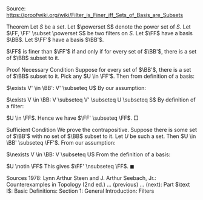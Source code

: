 # 

Source: https://proofwiki.org/wiki/Filter_is_Finer_iff_Sets_of_Basis_are_Subsets



Theorem
Let $S$ be a set.
Let $\powerset S$ denote the power set of $S$.
Let $\FF, \FF' \subset \powerset S$ be two filters on $S$.
Let $\FF$ have a basis $\BB$.
Let $\FF'$ have a basis $\BB'$.

$\FF$ is finer than $\FF'$ if and only if for every set of $\BB'$, there is a set of $\BB$ subset to it.


Proof
Necessary Condition
Suppose for every set of $\BB'$, there is a set of $\BB$ subset to it.
Pick any $U \in \FF'$.
Then from definition of a basis:

$\exists V' \in \BB': V' \subseteq U$
By our assumption:

$\exists V \in \BB: V \subseteq V' \subseteq U \subseteq S$
By definition of a filter:

$U \in \FF$.
Hence we have $\FF' \subseteq \FF$.
$\Box$


Sufficient Condition
We prove the contrapositive.
Suppose there is some set of $\BB'$ with no set of $\BB$ subset to it.
Let $U$ be such a set.
Then $U \in \BB' \subseteq \FF'$.
From our assumption:

$\nexists V \in \BB: V \subseteq U$
From the definition of a basis:

$U \notin \FF$
This gives $\FF' \nsubseteq \FF$.
$\blacksquare$


Sources
1978: Lynn Arthur Steen and J. Arthur Seebach, Jr.: Counterexamples in Topology (2nd ed.) ... (previous) ... (next): Part $\text I$: Basic Definitions: Section $1$: General Introduction: Filters




